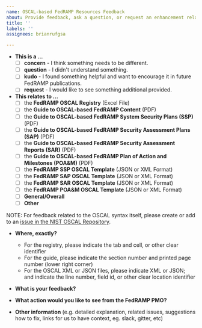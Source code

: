 ```yaml
---
name: OSCAL-based FedRAMP Resources Feedback
about: Provide feedback, ask a question, or request an enhancement related to any of the OSCAL-based FedRAMP resources published for public comment
title: ''
labels: ''
assignees: brianrufgsa

---
```


* **This is a ...**
  - [ ] **concern** - I think something needs to be different.
  - [ ] **question** - I didn't understand something.
  - [ ] **kudo** - I found something helpful and want to encourage it in future FedRAMP publications.
  - [ ] **request** - I would like to see something additional provided.

* **This relates to ...**
  - [ ] the **FedRAMP OSCAL Registry** (Excel File)
  - [ ] the **Guide to OSCAL-based FedRAMP Content** (PDF)
  - [ ] the **Guide to OSCAL-based FedRAMP System Security Plans (SSP)** (PDF)
  - [ ] the **Guide to OSCAL-based FedRAMP Security Assessment Plans (SAP)** (PDF)
  - [ ] the **Guide to OSCAL-based FedRAMP Security Assessment Reports (SAR)** (PDF)
  - [ ] the **Guide to OSCAL-based FedRAMP Plan of Action and Milestones (POA&M)** (PDF)
  - [ ] the **FedRAMP SSP OSCAL Template** (JSON or XML Format)
  - [ ] the **FedRAMP SAP OSCAL Template** (JSON or XML Format)
  - [ ] the **FedRAMP SAR OSCAL Template** (JSON or XML Format)
  - [ ] the **FedRAMP POA&M OSCAL Template** (JSON or XML Format)
  - [ ] **General/Overall**
  - [ ] **Other**

NOTE: For feedback related to the OSCAL syntax itself, please create or add to an [issue in the NIST OSCAL Repository](https://github.com/usnistgov/OSCAL/issues).

* **Where, exactly?**
  - For the registry, please indicate the tab and cell, or other clear identifier
  - For the guide, please indicate the section number and printed page number (lower right corner)
  - For the OSCAL XML or JSON files, please indicate XML or JSON; and indicate the line number, field id, or other clear location identifier



* **What is your feedback?**



* **What action would you like to see from the FedRAMP PMO?**



* **Other information** (e.g. detailed explanation, related issues, suggestions how to fix, links for us to have context, eg. slack, gitter, etc)
